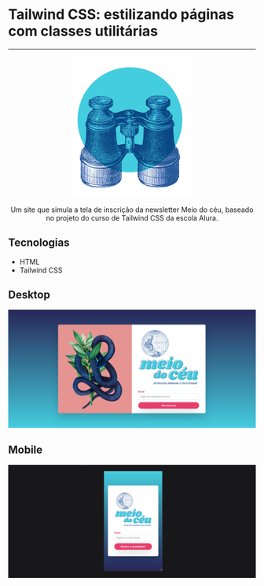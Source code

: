 <h1>Tailwind CSS: estilizando páginas com classes utilitárias</h1>

<hr>

<p align="center"> <img src="https://github.com/manu-mello/meio-do-ceu/blob/main/img/binoculos.png" alt=""></p>
<p align="center">Um site que simula a tela de inscrição da newsletter Meio do céu,
baseado no projeto do curso de Tailwind CSS da escola Alura.</p>

## Tecnologias
* HTML
* Tailwind CSS

## Desktop
![image](https://github.com/manu-mello/meio-do-ceu/blob/main/img/desktop.png)

## Mobile
![image](https://github.com/manu-mello/meio-do-ceu/blob/main/img/mobile.png)
